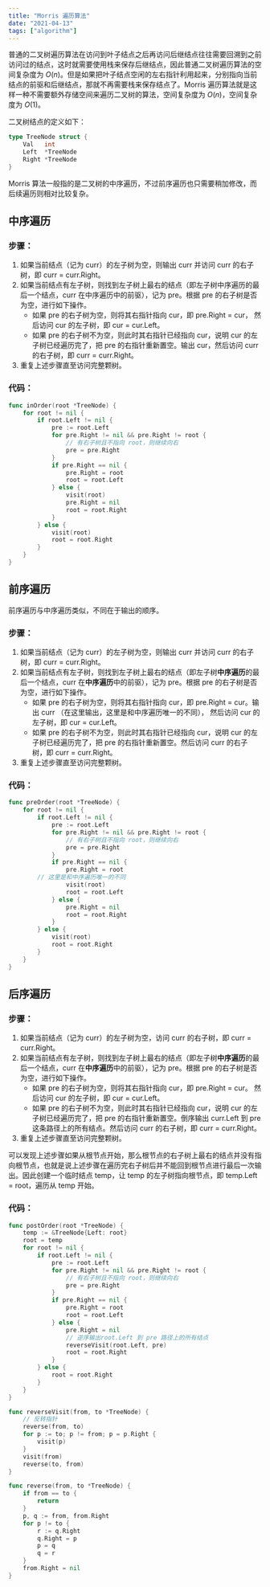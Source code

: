 ```yaml
---
title: "Morris 遍历算法"
date: "2021-04-13"
tags: ["algorithm"]
---
```


普通的二叉树遍历算法在访问到叶子结点之后再访问后继结点往往需要回溯到之前访问过的结点，这时就需要使用栈来保存后继结点，因此普通二叉树遍历算法的空间复杂度为 $O(n)$。但是如果把叶子结点空闲的左右指针利用起来，分别指向当前结点的前驱和后继结点，那就不再需要栈来保存结点了。Morris 遍历算法就是这样一种不需要额外存储空间来遍历二叉树的算法，空间复杂度为 $O(n)$，空间复杂度为 $O(1)$。

<!-- excerpt -->

二叉树结点的定义如下：

```go
type TreeNode struct {
	Val   int
	Left  *TreeNode
	Right *TreeNode
}
```

Morris 算法一般指的是二叉树的中序遍历，不过前序遍历也只需要稍加修改，而后续遍历则相对比较复杂。

## 中序遍历

### 步骤：

1. 如果当前结点（记为 curr）的左子树为空，则输出 curr 并访问 curr 的右子树，即 curr = curr.Right。
2. 如果当前结点有左子树，则找到左子树上最右的结点（即左子树中序遍历的最后一个结点，curr 在中序遍历中的前驱），记为 pre。根据 pre 的右子树是否为空，进行如下操作。
    - 如果 pre 的右子树为空，则将其右指针指向 cur，即 pre.Right = cur， 然后访问 cur 的左子树，即 cur = cur.Left。
    - 如果 pre 的右子树不为空，则此时其右指针已经指向 cur，说明 cur 的左子树已经遍历完了，把 pre 的右指针重新置空。输出 cur，然后访问 curr 的右子树，即 curr = curr.Right。
3. 重复上述步骤直至访问完整颗树。

### 代码：

```go
func inOrder(root *TreeNode) {
	for root != nil {
		if root.Left != nil {
			pre := root.Left
			for pre.Right != nil && pre.Right != root {
				// 有右子树且不指向 root，则继续向右
				pre = pre.Right
			}
			if pre.Right == nil {
				pre.Right = root
				root = root.Left
			} else {
				visit(root)
				pre.Right = nil
				root = root.Right
			}
		} else {
			visit(root)
			root = root.Right
		}
	}
}
```

## 前序遍历

前序遍历与中序遍历类似，不同在于输出的顺序。

### 步骤：

1. 如果当前结点（记为 curr）的左子树为空，则输出 curr 并访问 curr 的右子树，即 curr = curr.Right。
2. 如果当前结点有左子树，则找到左子树上最右的结点（即左子树**中序遍历**的最后一个结点，curr 在**中序遍历**中的前驱），记为 pre。根据 pre 的右子树是否为空，进行如下操作。
    - 如果 pre 的右子树为空，则将其右指针指向 cur，即 pre.Right = cur。输出 curr （在这里输出，这里是和中序遍历唯一的不同）， 然后访问 cur 的左子树，即 cur = cur.Left。
    - 如果 pre 的右子树不为空，则此时其右指针已经指向 cur，说明 cur 的左子树已经遍历完了，把 pre 的右指针重新置空。然后访问 curr 的右子树，即 curr = curr.Right。
3. 重复上述步骤直至访问完整颗树。

### 代码：

```go
func preOrder(root *TreeNode) {
	for root != nil {
		if root.Left != nil {
			pre := root.Left
			for pre.Right != nil && pre.Right != root {
				// 有右子树且不指向 root，则继续向右
				pre = pre.Right
			}
			if pre.Right == nil {
				pre.Right = root
        // 这里是和中序遍历唯一的不同
				visit(root)
				root = root.Left
			} else {
				pre.Right = nil
				root = root.Right
			}
		} else {
			visit(root)
			root = root.Right
		}
	}
}
```

## 后序遍历

### 步骤：

1. 如果当前结点（记为 curr）的左子树为空，访问 curr 的右子树，即 curr = curr.Right。
2. 如果当前结点有左子树，则找到左子树上最右的结点（即左子树**中序遍历**的最后一个结点，curr 在**中序遍历**中的前驱），记为 pre。根据 pre 的右子树是否为空，进行如下操作。
    - 如果 pre 的右子树为空，则将其右指针指向 cur，即 pre.Right = cur。 然后访问 cur 的左子树，即 cur = cur.Left。
    - 如果 pre 的右子树不为空，则此时其右指针已经指向 cur，说明 cur 的左子树已经遍历完了，把 pre 的右指针重新置空。倒序输出 curr.Left 到 pre 这条路径上的所有结点。然后访问 curr 的右子树，即 curr = curr.Right。
3. 重复上述步骤直至访问完整颗树。

可以发现上述步骤如果从根节点开始，那么根节点的右子树上最右的结点并没有指向根节点，也就是说上述步骤在遍历完右子树后并不能回到根节点进行最后一次输出。因此创建一个临时结点 temp，让 temp 的左子树指向根节点，即 temp.Left = root，遍历从 temp 开始。

### 代码：

```go
func postOrder(root *TreeNode) {
	temp := &TreeNode{Left: root}
	root = temp
	for root != nil {
		if root.Left != nil {
			pre := root.Left
			for pre.Right != nil && pre.Right != root {
				// 有右子树且不指向 root，则继续向右
				pre = pre.Right
			}
			if pre.Right == nil {
				pre.Right = root
				root = root.Left
			} else {
				pre.Right = nil
				// 逆序输出root.Left 到 pre 路径上的所有结点
				reverseVisit(root.Left, pre)
				root = root.Right
			}
		} else {
			root = root.Right
		}
	}
}

func reverseVisit(from, to *TreeNode) {
	// 反转指针
	reverse(from, to)
	for p := to; p != from; p = p.Right {
		visit(p)
	}
	visit(from)
	reverse(to, from)
}

func reverse(from, to *TreeNode) {
	if from == to {
		return
	}
	p, q := from, from.Right
	for p != to {
		r := q.Right
		q.Right = p
		p = q
		q = r
	}
	from.Right = nil
}
```
